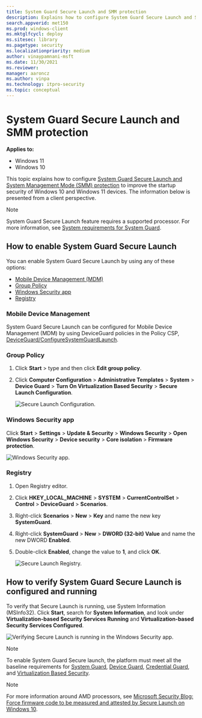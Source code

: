 ```yaml
---
title: System Guard Secure Launch and SMM protection 
description: Explains how to configure System Guard Secure Launch and System Management Mode (SMM protection) to improve the startup security of Windows 10 devices.
search.appverid: met150
ms.prod: windows-client
ms.mktglfcycl: deploy
ms.sitesec: library
ms.pagetype: security
ms.localizationpriority: medium
author: vinaypamnani-msft
ms.date: 11/30/2021
ms.reviewer: 
manager: aaroncz
ms.author: vinpa
ms.technology: itpro-security
ms.topic: conceptual
---
```


# System Guard Secure Launch and SMM protection

**Applies to:**

- Windows 11
- Windows 10

This topic explains how to configure [System Guard Secure Launch and System Management Mode (SMM) protection](/windows/security/threat-protection/windows-defender-system-guard/how-hardware-based-root-of-trust-helps-protect-windows) to improve the startup security of Windows 10 and Windows 11 devices. The information below is presented from a client perspective.

> [!NOTE]
> System Guard Secure Launch feature requires a supported processor. For more information, see [System requirements for System Guard](how-hardware-based-root-of-trust-helps-protect-windows.md#system-requirements-for-system-guard).

## How to enable System Guard Secure Launch

You can enable System Guard Secure Launch by using any of these options:

- [Mobile Device Management (MDM)](#mobile-device-management)
- [Group Policy](#group-policy)
- [Windows Security app](#windows-security-app)
- [Registry](#registry)

### Mobile Device Management

System Guard Secure Launch can be configured for Mobile Device Management (MDM) by using DeviceGuard policies in the Policy CSP, [DeviceGuard/ConfigureSystemGuardLaunch](/windows/client-management/mdm/policy-csp-deviceguard#deviceguard-configuresystemguardlaunch).

### Group Policy

1. Click **Start** > type and then click **Edit group policy**.

2. Click **Computer Configuration** > **Administrative Templates** > **System** > **Device Guard** > **Turn On Virtualization Based Security** > **Secure Launch Configuration**.

    ![Secure Launch Configuration.](images/secure-launch-group-policy.png)

### Windows Security app

Click **Start** > **Settings** > **Update & Security** > **Windows Security** > **Open Windows Security** > **Device security** > **Core isolation** > **Firmware protection**.

  ![Windows Security app.](images/secure-launch-security-app.png)
  
### Registry

1. Open Registry editor.

2. Click **HKEY_LOCAL_MACHINE** > **SYSTEM** > **CurrentControlSet** > **Control** > **DeviceGuard** > **Scenarios**.

3. Right-click **Scenarios** > **New** > **Key** and name the new key **SystemGuard**.

4. Right-click **SystemGuard** > **New** > **DWORD (32-bit) Value** and name the new DWORD **Enabled**.

5. Double-click **Enabled**, change the value to **1**, and click **OK**.

    ![Secure Launch Registry.](images/secure-launch-registry.png)

## How to verify System Guard Secure Launch is configured and running

To verify that Secure Launch is running, use System Information (MSInfo32). Click **Start**, search for **System Information**, and look under **Virtualization-based Security Services Running** and **Virtualization-based Security Services Configured**.

![Verifying Secure Launch is running in the Windows Security app.](images/secure-launch-msinfo.png)

> [!NOTE]
> To enable System Guard Secure launch, the platform must meet all the baseline requirements for [System Guard](/windows/security/threat-protection/windows-defender-system-guard/how-hardware-based-root-of-trust-helps-protect-windows), [Device Guard](../device-guard/introduction-to-device-guard-virtualization-based-security-and-windows-defender-application-control.md), [Credential Guard](../../identity-protection/credential-guard/credential-guard-requirements.md), and [Virtualization Based Security](/windows-hardware/design/device-experiences/oem-vbs).

> [!NOTE]
> For more information around AMD processors, see [Microsoft Security Blog: Force firmware code to be measured and attested by Secure Launch on Windows 10](https://www.microsoft.com/security/blog/2020/09/01/force-firmware-code-to-be-measured-and-attested-by-secure-launch-on-windows-10/).
